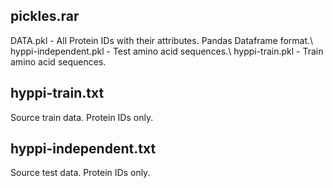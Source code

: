 ## pickles.rar
DATA.pkl - All Protein IDs with their attributes. Pandas Dataframe format.\\
hyppi-independent.pkl - Test amino acid sequences.\\
hyppi-train.pkl - Train amino acid sequences.

## hyppi-train.txt

Source train data. Protein IDs only.

## hyppi-independent.txt

Source test data. Protein IDs only.
